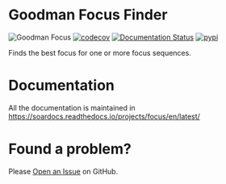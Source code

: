


# Goodman Focus Finder

![Goodman Focus](https://github.com/soar-telescope/goodman_focus/workflows/Goodman%20Focus/badge.svg)
[![codecov](https://codecov.io/gh/soar-telescope/goodman_focus/branch/main/graph/badge.svg?token=2ZK2DAMMYE)](https://codecov.io/gh/soar-telescope/goodman_focus)
[![Documentation Status](https://readthedocs.org/projects/goodman-focus/badge/?version=latest)](https://goodman-focus.readthedocs.io/en/latest/?badge=latest)
[![pypi](https://img.shields.io/pypi/v/goodman_focus.svg?style=flat)](https://pypi.org/project/goodman-focus/)

Finds the best focus for one or more focus sequences.

# Documentation

All the documentation is maintained in https://soardocs.readthedocs.io/projects/focus/en/latest/

# Found a problem?

Please [Open an Issue](https://github.com/soar-telescope/goodman_focus/issues) on
GitHub.
